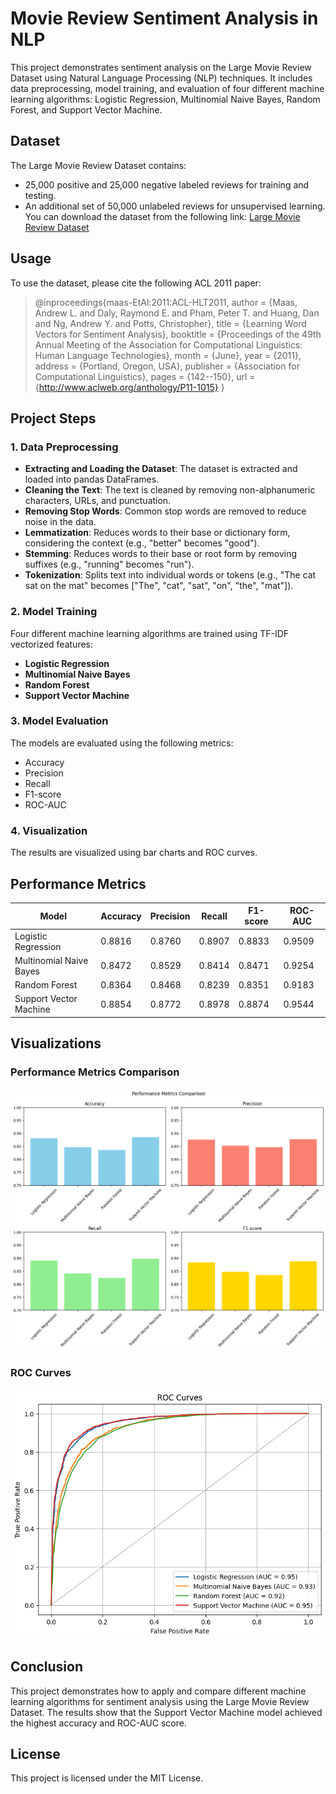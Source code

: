 # Movie Review Sentiment Analysis in NLP

This project demonstrates sentiment analysis on the Large Movie Review Dataset using Natural Language Processing (NLP) techniques. It includes data preprocessing, model training, and evaluation of four different machine learning algorithms: Logistic Regression, Multinomial Naive Bayes, Random Forest, and Support Vector Machine.

## Dataset

The Large Movie Review Dataset contains:
- 25,000 positive and 25,000 negative labeled reviews for training and testing.
- An additional set of 50,000 unlabeled reviews for unsupervised learning.
You can download the dataset from the following link:
[Large Movie Review Dataset](https://ai.stanford.edu/~amaas/data/sentiment/)

## Usage

To use the dataset, please cite the following ACL 2011 paper:

> @inproceedings{maas-EtAl:2011:ACL-HLT2011,
> author = {Maas, Andrew L. and Daly, Raymond E. and Pham, Peter T. and Huang, Dan and Ng, Andrew Y. and Potts, Christopher},
> title = {Learning Word Vectors for Sentiment Analysis},
> booktitle = {Proceedings of the 49th Annual Meeting of the Association for Computational Linguistics: Human Language Technologies},
> month = {June},
> year = {2011},
> address = {Portland, Oregon, USA},
> publisher = {Association for Computational Linguistics},
> pages = {142--150},
> url = {http://www.aclweb.org/anthology/P11-1015}
> }

## Project Steps

### 1. Data Preprocessing

- **Extracting and Loading the Dataset**: The dataset is extracted and loaded into pandas DataFrames.
- **Cleaning the Text**: The text is cleaned by removing non-alphanumeric characters, URLs, and punctuation.
- **Removing Stop Words**: Common stop words are removed to reduce noise in the data.
- **Lemmatization**: Reduces words to their base or dictionary form, considering the context (e.g., "better" becomes "good").
- **Stemming**: Reduces words to their base or root form by removing suffixes (e.g., "running" becomes "run").
- **Tokenization**: Splits text into individual words or tokens (e.g., "The cat sat on the mat" becomes ["The", "cat", "sat", "on", "the", "mat"]).


### 2. Model Training

Four different machine learning algorithms are trained using TF-IDF vectorized features:

- **Logistic Regression**
- **Multinomial Naive Bayes**
- **Random Forest**
- **Support Vector Machine**

### 3. Model Evaluation

The models are evaluated using the following metrics:
- Accuracy
- Precision
- Recall
- F1-score
- ROC-AUC

### 4. Visualization

The results are visualized using bar charts and ROC curves.

## Performance Metrics

| Model                    | Accuracy | Precision | Recall | F1-score | ROC-AUC |
|--------------------------|----------|-----------|--------|----------|---------|
| Logistic Regression      | 0.8816   | 0.8760    | 0.8907 | 0.8833   | 0.9509  |
| Multinomial Naive Bayes  | 0.8472   | 0.8529    | 0.8414 | 0.8471   | 0.9254  |
| Random Forest            | 0.8364   | 0.8468    | 0.8239 | 0.8351   | 0.9183  |
| Support Vector Machine   | 0.8854   | 0.8772    | 0.8978 | 0.8874   | 0.9544  |

## Visualizations

### Performance Metrics Comparison

![Performance Metrics](images/Acc.png)

### ROC Curves

![ROC Curves](images/ROC.png)

## Conclusion

This project demonstrates how to apply and compare different machine learning algorithms for sentiment analysis using the Large Movie Review Dataset. The results show that the Support Vector Machine model achieved the highest accuracy and ROC-AUC score.

## License

This project is licensed under the MIT License.


